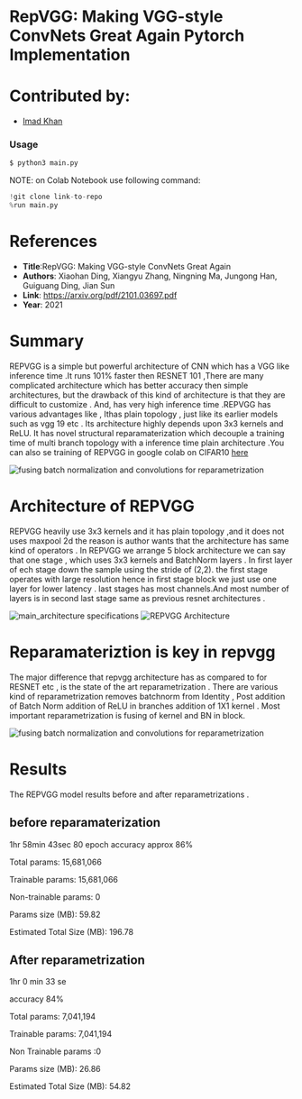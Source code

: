 # RepVGG: Making VGG-style ConvNets Great Again Pytorch Implementation

# Contributed by:
 * [Imad Khan](https://github.com/imad08)

### Usage
```bash
$ python3 main.py 
```
NOTE: on Colab Notebook use following command:
```python
!git clone link-to-repo
%run main.py 
```

# References

* **Title**:RepVGG: Making VGG-style ConvNets Great Again
* **Authors**: Xiaohan Ding,  Xiangyu Zhang,  Ningning Ma, 
Jungong Han,  Guiguang Ding, Jian Sun 
* **Link**: https://arxiv.org/pdf/2101.03697.pdf
* **Year**: 2021



# Summary 

REPVGG is a simple but powerful architecture of CNN which has a VGG like inference time .It runs 101% faster then RESNET 101 ,There are many complicated architecture which has better accuracy then simple architectures, but the drawback of this kind of architecture is that they are difficult to customize . And, has very high inference time .REPVGG has various advantages like , Ithas plain topology , just like its earlier models such as vgg 19 etc . Its architecture highly depends upon 3x3 kernels and ReLU. It has novel structural reparamaterization which decouple a training time of multi branch topology with a inference time plain architecture .You can also se training of REPVGG in google colab on CIFAR10 [here](https://github.com/imad08/model-zoo-submissions/blob/main/REPVGG/REPVGG_with_complete_reparamaterization_.ipynb) 

![fusing batch normalization and convolutions for reparametrization](https://media.arxiv-vanity.com/render-output/4507333/x1.png)

# Architecture of REPVGG

REPVGG heavily use 3x3 kernels and it has plain topology ,and it does not uses maxpool 2d the reason is author wants that the architecture has same kind of operators . In REPVGG we arrange 5 block architecture we can say that one stage , which uses 3x3 kernels and BatchNorm layers . In first layer of ech stage down the sample using the stride of (2,2). the first stage operates with large resolution hence in first stage block we just use one layer for lower latency . last stages has most channels.And most number of layers is in second last stage same as previous resnet architectures .

![main_architecture specifications](https://github.com/imad08/model-zoo/blob/master/classification/REPVGG_Pytorch/Assets/Screenshot%20(2863).png)
![REPVGG Architecture](https://media.arxiv-vanity.com/render-output/4507333/x3.png)


 
# Reparamateriztion is key in repvgg

The major difference that repvgg architecture has as compared to for RESNET etc , is the state of the art reparametrization . There are various kind of reparametrization removes batchnorm from Identity , Post addition of Batch Norm addition of ReLU in branches addition of 1X1 kernel . Most important reparametrization is fusing of kernel and BN in block. 


![fusing batch normalization and convolutions for reparametrization](https://pic3.zhimg.com/80/v2-686b26f8a41b54c10d76d7a90a6d8bbe_1440w.jpg)

# Results

The REPVGG model results before and after reparametrizations .


## before reparamaterization 

1hr 58min 43sec 80 epoch 
accuracy approx 86%

Total params: 15,681,066

Trainable params: 15,681,066

Non-trainable params: 0

Params size (MB): 59.82

Estimated Total Size (MB): 196.78

## After reparametrization 

1hr 0 min 33 se 

accuracy 84%

Total params: 7,041,194

Trainable params: 7,041,194 

Non Trainable params :0 

Params size (MB): 26.86

Estimated Total Size (MB): 54.82
